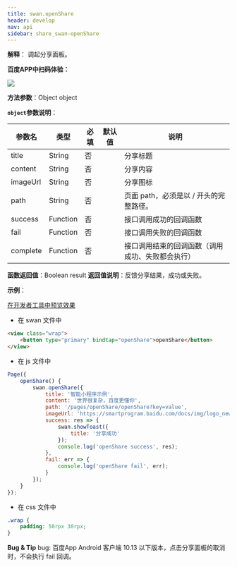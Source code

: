 ```yaml
---
title: swan.openShare
header: develop
nav: api
sidebar: share_swan-openShare
---
```

 
 
**解释**： 调起分享面板。

**百度APP中扫码体验：**

<img src="https://b.bdstatic.com/miniapp/assets/images/doc_demo/openShare.png"  class="demo-qrcode-image" />


**方法参数**：Object object

**`object`参数说明**：

|参数名 |类型  |必填 | 默认值 |说明|
|---- | ---- | ---- | ----|----|
|title |String  |  否  | | 分享标题|
|content |String  |  否 || 分享内容|
|imageUrl |String  |  否  | | 分享图标|
|path |String  |  否  | | 页面 path，必须是以 / 开头的完整路径。|
|success |Function  |  否  | | 接口调用成功的回调函数|
|fail   | Function  |  否  | | 接口调用失败的回调函数|
|complete  |  Function  |  否 | |  接口调用结束的回调函数（调用成功、失败都会执行）|


**函数返回值**：Boolean result
**返回值说明**：反馈分享结果，成功或失败。

**示例**：

<a href="swanide://fragment/bf6d9c5218c3c9a0dc83bab7b1bca04d1559044591619" title="在开发者工具中预览效果" target="_self">在开发者工具中预览效果</a>

* 在 swan 文件中

```html
<view class="wrap">
    <button type="primary" bindtap="openShare">openShare</button>
</view>
```

* 在 js 文件中

```js
Page({
    openShare() {
        swan.openShare({
            title: '智能小程序示例',
            content: '世界很复杂，百度更懂你',
            path: '/pages/openShare/openShare?key=value',
            imageUrl: 'https://smartprogram.baidu.com/docs/img/logo_new.png',
            success: res => {
                swan.showToast({
                    title: '分享成功'
                });
                console.log('openShare success', res);
            },
            fail: err => {
                console.log('openShare fail', err);
            }
        });
    }
});
```
* 在 css 文件中

```css
.wrap {
    padding: 50rpx 30rpx;
}
```

**Bug & Tip**
bug: 百度App Android 客户端 10.13 以下版本，点击分享面板的取消时，不会执行 fail 回调。

